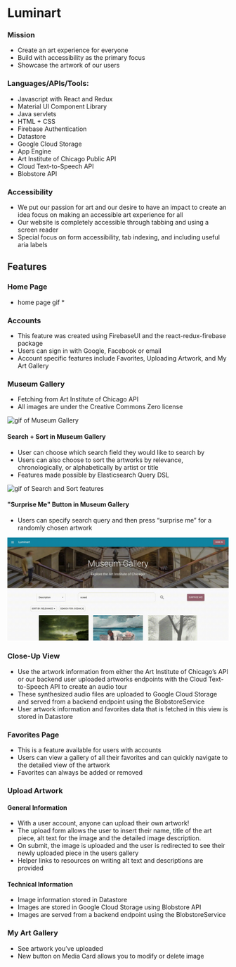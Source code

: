 # Luminart



### Mission

- Create an art experience for everyone
- Build with accessibility as the primary focus
- Showcase the artwork of our users 

### Languages/APIs/Tools:
- Javascript with React and Redux
- Material UI Component Library 
- Java servlets
- HTML + CSS
- Firebase Authentication
- Datastore
- Google Cloud Storage
- App Engine
- Art Institute of Chicago Public API
- Cloud Text-to-Speech API
- Blobstore API

### Accessibility 

- We put our passion for art and our desire to have an impact to create an idea focus on making an accessible art experience for all
- Our website is completely accessible through tabbing and using a screen reader
- Special focus on form accessibility, tab indexing, and including useful aria labels

## Features

### Home Page
 
* home page gif * 

### Accounts

- This feature was created using FirebaseUI and the react-redux-firebase package
- Users can sign in with Google, Facebook or email
- Account specific features include Favorites, Uploading Artwork, and My Art Gallery

### Museum Gallery

- Fetching from Art Institute of Chicago API
- All images are under the Creative Commons Zero license

![gif of Museum Gallery](/readMeImages/museum-gallery.gif "Museum Gallery")

#### Search + Sort in Museum Gallery

- User can choose which search field they would like to search by  
- Users can also choose to sort the artworks by relevance, chronologically, or alphabetically by artist or title 
- Features made possible by Elasticsearch Query DSL 

![gif of Search and Sort features](/readMeImages/search-sort.gif "Search And Sort")

#### "Surprise Me" Button in Museum Gallery

- Users can specify search query and then press “surprise me” for a randomly chosen artwork

![gif of "Surprise Me" Button](/readMeImages/surprise-me.gif "Surprise Me")

### Close-Up View

- Use the artwork information from either the Art Institute of Chicago’s API or our backend user uploaded artworks endpoints with the Cloud Text-to-Speech API to create an audio tour
- These synthesized audio files are uploaded to Google Cloud Storage and served from a backend endpoint using the BlobstoreService
- User artwork information and favorites data that is fetched in this view is stored in Datastore


### Favorites Page

- This is a feature available for users with accounts
- Users can view a gallery of all their favorites and can quickly navigate to the detailed view of the artwork
- Favorites can always be added or removed


### Upload Artwork

#### General Information

- With a user account, anyone can upload their own artwork!
- The upload form allows the user to insert their name, title of the art piece, alt text for the image and the detailed image description.
- On submit, the image is uploaded and the user is redirected to see their newly uploaded piece in the users gallery
- Helper links to resources on writing alt text and descriptions are provided

#### Technical Information

- Image information stored in Datastore
- Images are stored in Google Cloud Storage using Blobstore API
- Images are served from a backend endpoint using the BlobstoreService

### My Art Gallery

- See artwork you’ve uploaded
- New button on Media Card allows you to modify or delete image
